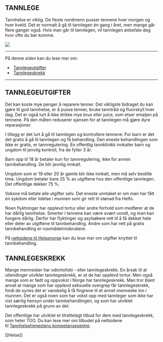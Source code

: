 ## TANNLEGE

Tannhelse er viktig. De fleste nordmenn pusser tennene hver morgen og hver kveld. Det er normalt å gå til tannlegen én gang i året, men mange går flere ganger også. Hvis man går til tannlegen, vil tannlegen anbefale deg hvor ofte du bør komme.

![](https://cdn.kursoria.no/pensum/elements/pensum-for-samfunnskunnskapsproven-_tbynum.jpg)

---

På denne siden kan du lese mer om:

-    [Tannlegeutgifter](https://app.norskkunnskap.no/pensum/rtehtr/3hnasx/tbynum#tannlegeutgifter)
-    [Tannlegeskrekk](https://app.norskkunnskap.no/pensum/rtehtr/3hnasx/tbynum#tannlegeskrekk)

---

## TANNLEGEUTGIFTER

Det kan koste mye penger å reparere tenner. Det viktigste bidraget du kan gjøre til god tannhelse, er å pusse tenner, bruke tanntråd og fluorskyll hver dag. Det er også lurt å ikke drikke mye brus eller juice, som etser emaljen på tennene. På den måten reduserer sjansen for at tannlegen må gjøre dyre reparasjoner. 

I tillegg er det lurt å gå til tannlegen og kontrollere tennene. For barn er det det gratis å gå til tannlegen og få behandling. Den eneste behandlingen som ikke er gratis, er tannregulering. En offentlig tannklinikk innkaller barn og ungdom til jenvlig kontroll, fra de fyller 3 år. 

Barn opp til 18 år betaler kun for tannregulering, ikke for annen tannbehandling. De blir jevnlig innkalt.

Ungdom som er 19 eller 20 år gamle blir ikke innkalt, men må selv bestille time. Ungdom betaler bare 25 % av utgiftene hos den offentlige tannlegen. Det offentlige dekker 75 %. 

Voksne må betale alle utgifter selv. Det eneste unntaket er om man har fått en sykdom eller lidelse i munnen som gir rett til stønad fra Helfo.

Noen flyktninger har opplevd tortur eller andre forhold som medfører at de har dårlig tannhelse. Smerter i tennene kan være svært vondt, og man kan fungere dårlig. Derfor har flyktinger og asylsøkere rett til å få dekket hele eller deler av utgiftene til tannbehandlng. Andre som har rett på gratis tannbehandling er rusmiddelmisbrukere.

På [nettsidene til Helsenorge](https://www.helsenorge.no/betaling-for-helsetjenester/hvem-betaler-tannlegeregningen-din/) kan du lese mer om utgifter knyttet til tannbehandling.

## TANNLEGESKREKK

Mange mennesker har odontofobi - eller tannlegeskrekk. En årsak til at utlendinger utvikler tannlegeskrekk, er at de har opplevd tortur. Men også mange som er født og oppvokst i Norge har tannlegeskrekk. Man tror blant annet at mange som har opplevd seksuelle overgrep får tannlegeskrekk, fordi de synes det er vanskelig å få fingrene til et annet menneske inn i munnen. Det er også noen som har vokst opp med tannleger som ikke har vist særlig hensyn under tannbehandlingen, og som har utviklet tannlegeskrekk på grunn av det.

Det offentlige har utviklet et tilrettelagt tilbud for dem med tannlegeskrekk, som heter TOO. Du kan lese mer om tilbudet på nettsidene til [Tannhelsetjenestens kompetansesentre](https://www.tooinfo.no/om-too-tilbudet.478927.no.html).

[[Helse]]